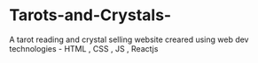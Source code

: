 # Tarots-and-Crystals-
A tarot reading and crystal selling website creared using web dev technologies - HTML , CSS , JS , Reactjs
<br>
